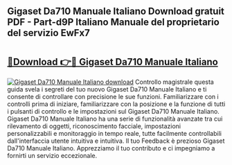 ## Gigaset Da710 Manuale Italiano Download gratuit PDF - Part-d9P Italiano Manuale del proprietario del servizio EwFx7

# <h2><a href="http://df9fi4.blite.top/?on=Gigaset+Da710+Manuale+Italiano">🔗Download 👉🔴 Gigaset Da710 Manuale Italiano</a></h2>

[![Gigaset Da710 Manuale Italiano download](https://i.imgur.com/lujVjoI.png)](http://df9fi4.blite.top/?on=Gigaset+Da710+Manuale+Italiano)
Controllo magistrale questa guida svela i segreti del tuo nuovo Gigaset Da710 Manuale Italiano e ti consente di controllare con precisione le sue funzioni. Familiarizzare con i controlli prima di iniziare, familiarizzare con la posizione e la funzione di tutti i pulsanti di controllo e le impostazioni sul Gigaset Da710 Manuale Italiano. Gigaset Da710 Manuale Italiano ha una serie di funzionalità avanzate tra cui rilevamento di oggetti, riconoscimento facciale, impostazioni personalizzabili e monitoraggio in tempo reale, tutte facilmente controllabili dall'interfaccia utente intuitiva e intuitiva. Il tuo Feedback è prezioso Gigaset Da710 Manuale Italiano. Apprezziamo il tuo contributo e ci impegniamo a fornirti un servizio eccezionale.

